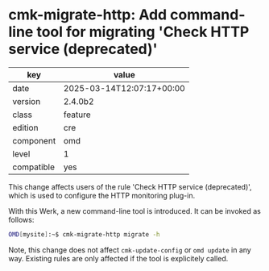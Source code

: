 [//]: # (werk v2)
# cmk-migrate-http: Add command-line tool for migrating 'Check HTTP service (deprecated)'

key        | value
---------- | ---
date       | 2025-03-14T12:07:17+00:00
version    | 2.4.0b2
class      | feature
edition    | cre
component  | omd
level      | 1
compatible | yes

This change affects users of the rule 'Check HTTP service (deprecated)', which is used to configure the HTTP monitoring plug-in.

With this Werk, a new command-line tool is introduced. It can be invoked as follows:
```sh
OMD[mysite]:~$ cmk-migrate-http migrate -h
```

Note, this change does not affect `cmk-update-config` or `omd update` in any way.
Existing rules are only affected if the tool is explicitely called.
